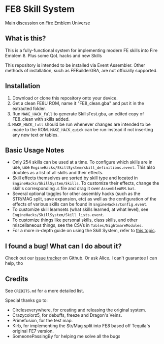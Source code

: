 
# FE8 Skill System

[Main discussion on Fire Emblem Universe](https://feuniverse.us/t/fe8-skill-system-v1-0-254-skills-done-more-on-the-way/2312)

## What is this?

This is a fully-functional system for implementing modern FE skills into Fire
Emblem 8. Plus some QoL hacks and new Skills

This repository is intended to be installed via Event Assembler. Other methods
of installation, such as FEBuilderGBA, are not officially supported.

## Installation

1. Download or clone this repository onto your device.
2. Get a clean FE8U ROM, name it "FE8_clean.gba" and put it in the extracted folder.
3. Run `MAKE_HACK_full` to generate SkillsTest.gba, an edited copy of FE8_clean with skills added.
4. `MAKE_HACK_full` should be run whenever changes are intended to be made to the ROM. `MAKE_HACK_quick` can be run instead if not inserting any new text or tables.

## Basic Usage Notes

- Only 254 skills can be used at a time. To configure which skills are in use, use `EngineHacks/SkillSystem/skill_definitions.event`. This also doubles as a list of all skills and their effects.
- Skill effects themselves are sorted by skill type and located in `EngineHacks/SkillSystem/Skills`. To customize their effects, change the skill's corresponding .s file and drag it over `AssembleARM.bat`.
- Several optional toggles for other assembly hacks (such as the STR/MAG split, save expansion, etc) as well as the configuration of the effects of various skills can be found in `EngineHacks/Config.event`.
- To customize skill learnsets (what skills learned, at what level), see `EngineHacks/SkillSystem/Skill_lists.event`.
- To customize things like personal skills, class skills, and other miscellaneous things, see the CSVs in `Tables/NightmareModules`.
- For a more in-depth guide on using the Skill System, refer to [this topic](https://feuniverse.us/t/the-skill-system-and-you-maximizing-your-usage-of-fe8s-most-prolific-bundle-of-wizardry/8232).

## I found a bug! What can I do about it?

Check out our [issue tracker](https://github.com/FireEmblemUniverse/SkillSystem_FE8/issues) on Github.
Or ask Alice. I can't guarantee I can help, tho

## Credits

See `CREDITS.md` for a more detailed list.

Special thanks go to:
  - Circleseverywhere, for creating and releasing the original system.
  - Crazycolorz5, for debuffs, freeze and Dragon's Veins.
  - Primefusion, for the test map.
  - Kirb, for implementing the Str/Mag split into FE8 based off Tequila's original FE7 version.
  - SomeonePassingBy for helping me solve all the bugs

